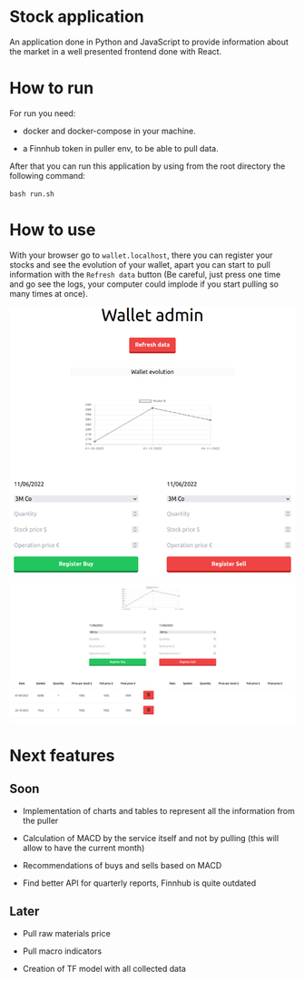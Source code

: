 # Stock application

An application done in Python and JavaScript to provide information about the market in a well presented frontend done with React.

# How to run

For run you need: 
- docker and docker-compose in your machine.

- a Finnhub token in puller env, to be able to pull data.

After that you can run this application by using from the root directory the following command:

`bash run.sh`

# How to use

With your browser go to `wallet.localhost`, there you can register your stocks and see the evolution of your wallet, apart you can start to pull information with the `Refresh data` button (Be careful, just press one time and go see the logs, your computer could implode if you start pulling so many times at once).

![Stock application](wallet_1.png)
![Stock application](wallet_2.png)

# Next features

## Soon

- Implementation of charts and tables to represent all the information from the puller

- Calculation of MACD by the service itself and not by pulling (this will allow to have the current month)

- Recommendations of buys and sells based on MACD

- Find better API for quarterly reports, Finnhub is quite outdated

## Later

- Pull raw materials price

- Pull macro indicators

- Creation of TF model with all collected data

